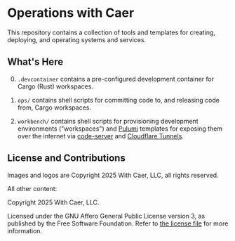 # **O**perations **w**ith **C**aer

This repository contains a collection of  tools and templates for creating, deploying, and operating systems and services.

## What's Here

0. `.devcontainer` contains a pre-configured development container
for Cargo (Rust) workspaces.

1. `ops/` contains shell scripts for committing code to, and releasing code from, Cargo workspaces.

2. `workbench/` contains shell scripts for provisioning development environments
("workspaces") and [Pulumi](https://www.pulumi.com) templates for exposing
them over the internet via [code-server](https://github.com/coder/code-server) and
[Cloudflare Tunnels](https://developers.cloudflare.com/cloudflare-one/connections/connect-networks/).

## License and Contributions 

Images and logos are Copyright 2025 With Caer, LLC, all rights reserved.

All other content:

Copyright 2025 With Caer, LLC.

Licensed under the GNU Affero General Public License version 3,
as published by the Free Software Foundation. Refer to 
[the license file](LICENSE.txt) for more information.